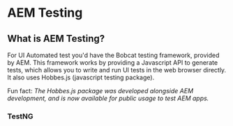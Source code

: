 # AEM Testing

## What is AEM Testing?

For UI Automated test you'd have the Bobcat testing framework, provided by AEM. This framework works by providing a Javascript API to generate tests, which allows you to write and run UI tests in the web browser directly. It also uses Hobbes.js (javascript testing package). 

Fun fact: _The Hobbes.js package was developed alongside AEM development, and is now available for public usage to test AEM apps._

### TestNG